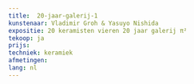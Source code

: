 ```yaml
---
title:  20-jaar-galerij-1
kunstenaar: Vladimir Groh & Yasuyo Nishida
expositie: 20 keramisten vieren 20 jaar galerij π²
tekoop: ja
prijs: 
techniek: keramiek
afmetingen: 
lang: nl
---
```

